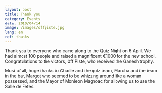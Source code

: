 ```yaml
---
layout: post
title: Thank you
category: Events
date: 2018/04/14
image: /images/offpiste.jpg
lang: en
ref: thanks
---
```

Thank you to everyone who came along to the Quiz Night on 6 April. We had almost 100 people and raised a magnificent €1000 for the new school. Congratulations to the victors, Off Piste, who received the Ganesh trophy.

Most of all, huge thanks to Charlie and the quiz team, Marcha and the team in the bar, Margot who seemed to be whizzing around like a woman possessed, and the Mayor of Monleon Magnoac for allowing us to use the Salle de Fetes.

